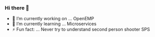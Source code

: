 ### Hi there 👋

- 🔭 I’m currently working on ... OpenEMP
- 🌱 I’m currently learning ... Microservices
- ⚡ Fun fact: ... Never try to understand second person shooter SPS
